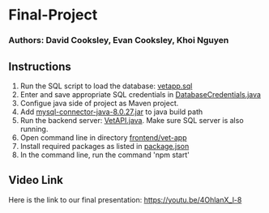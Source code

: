 # Final-Project
### Authors: David Cooksley, Evan Cooksley, Khoi Nguyen

## Instructions
1. Run the SQL script to load the database: [vetapp.sql](https://github.com/Software-Engineering-Courses-Moshirpour/final-project-uofeng607-666/blob/main/database/vetapp.sql)  
2. Enter and save appropriate SQL credentials in [DatabaseCredentials.java](https://github.com/Software-Engineering-Courses-Moshirpour/final-project-uofeng607-666/blob/main/src/main/java/jdbc/DatabaseCredentials.java)
3. Configue java side of project as Maven project. 
4. Add [mysql-connector-java-8.0.27.jar](https://github.com/Software-Engineering-Courses-Moshirpour/final-project-uofeng607-666/blob/main/mysql-connector-java-8.0.27.jar) to java build path
5. Run the backend server: [VetAPI.java](https://github.com/Software-Engineering-Courses-Moshirpour/final-project-uofeng607-666/blob/main/src/main/java/app/VetAPI.java). Make sure SQL server is also running.
6. Open command line in directory [frontend/vet-app](https://github.com/Software-Engineering-Courses-Moshirpour/final-project-uofeng607-666/tree/main/frontend/vet-app)
7. Install required packages as listed in [package.json](https://github.com/Software-Engineering-Courses-Moshirpour/final-project-uofeng607-666/blob/main/frontend/vet-app/package.json)
8. In the command line, run the command 'npm start'

## Video Link
Here is the link to our final presentation:
https://youtu.be/4OhlanX_l-8
